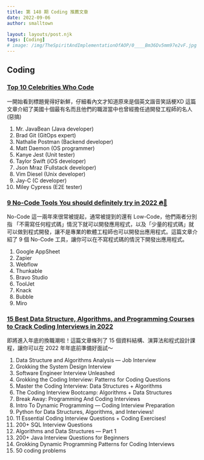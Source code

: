 ```yaml
---
title: 第 148 期 Coding 推薦文章
date: 2022-09-06
author: smalltown

layout: layouts/post.njk
tags: [Coding]
# image: /img/TheSpiritAndImplementationOfAOP/0____Bm36Dv5mm97e2vF.jpg
---
```


## Coding

<!-- summary -->
### [Top 10 Celebrities Who Code](https://dev.to/perssondennis/top-10-celebrities-who-code-7g7)

一開始看到標題覺得好新鮮，仔細看內文才知道原來是個英文諧音笑話梗XD 這篇文章介紹了美國十個最有名而且他們的職涯當中也曾經擔任過開發工程師的名人 (惡搞)
<!-- summary -->

01. Mr. JavaBean (Java developer)
02. Brad Git (GitOps expert)
03. Nathalie Postman (Backend developer)
04. Matt Daemon (OS programmer)
05. Kanye Jest (Unit tester)
06. Taylor Swift (iOS developer)
07. Json Mraz (Fullstack developer)
08. Vim Diesel (Unix developer)
09. Jay-C (C developer)
10. Miley Cypress (E2E tester)

### [9 No-Code Tools You should definitely try in 2022 🔥💯](https://dev.to/aviyel/9-no-code-tools-you-should-definitely-try-in-2022-33ol)

No-Code 這一兩年來很常被提起，通常被提到的還有 Low-Code，他們兩者分別指 「不需寫任何程式碼」情況下就可以開發應用程式，以及「少量的程式碼」就可以做到程式開發，讓不是專業的軟體工程師也可以開發出應用程式。這篇文章介紹了 9 個 No-Code 工具，讓你可以在不寫程式碼的情況下開發出應用程式。

01. Google AppSheet
02. Zapier
03. Webflow
04. Thunkable
05. Bravo Studio
06. ToolJet
07. Knack
08. Bubble
09. Miro

### [15 Best Data Structure, Algorithms, and Programming Courses to Crack Coding Interviews in 2022](https://medium.com/javarevisited/10-data-structure-algorithms-and-programming-courses-to-crack-any-coding-interview-e1c50b30b927)

即將進入年底的換職潮啦！這篇文章條列了 15 個資料結構、演算法和程式設計課程，讓你可以在 2022 年年底前準備好面試～

01. Data Structure and Algorithms Analysis — Job Interview
02. Grokking the System Design Interview
03. Software Engineer Interview Unleashed
04. Grokking the Coding Interview: Patterns for Coding Questions
05. Master the Coding Interview: Data Structures + Algorithms
06. The Coding Interview Bootcamp: Algorithms + Data Structures
07. Break Away: Programming And Coding Interviews
08. Intro To Dynamic Programming — Coding Interview Preparation
09. Python for Data Structures, Algorithms, and Interviews!
10. 11 Essential Coding Interview Questions + Coding Exercises!
11. 200+ SQL Interview Questions
12. Algorithms and Data Structures — Part 1
13. 200+ Java Interview Questions for Beginners
14. Grokking Dynamic Programming Patterns for Coding Interviews
15. 50 coding problems